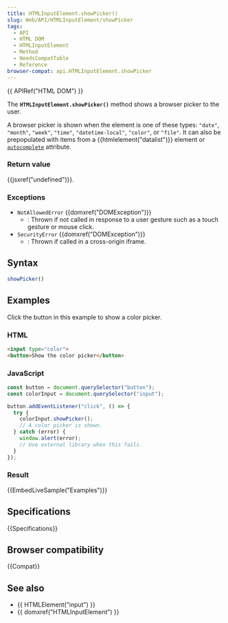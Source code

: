 ```yaml
---
title: HTMLInputElement.showPicker()
slug: Web/API/HTMLInputElement/showPicker
tags:
  - API
  - HTML DOM
  - HTMLInputElement
  - Method
  - NeedsCompatTable
  - Reference
browser-compat: api.HTMLInputElement.showPicker
---
```

{{ APIRef("HTML DOM") }}

The **`HTMLInputElement.showPicker()`** method shows a browser picker to the
user.

A browser picker is shown when the element is one of these types: `"date"`,
`"month"`, `"week"`, `"time"`, `"datetime-local"`, `"color"`, or `"file"`. It
can also be prepopulated with items from a {{htmlelement("datalist")}} element or [`autocomplete`](/en-US/docs/Web/HTML/Attributes/autocomplete) attribute.

### Return value

{{jsxref("undefined")}}.

### Exceptions

- `NotAllowedError` {{domxref("DOMException")}}
  - : Thrown if not called in response to a user gesture such as a touch gesture
    or mouse click.
- `SecurityError` {{domxref("DOMException")}}
  - : Thrown if called in a cross-origin iframe.

## Syntax

```js
showPicker()
```

## Examples

Click the button in this example to show a color picker.

### HTML

```html
<input type="color">
<button>Show the color picker</button>
```

### JavaScript

```js
const button = document.querySelector("button");
const colorInput = document.querySelector("input");

button.addEventListener("click", () => {
  try {
    colorInput.showPicker();
    // A color picker is shown.
  } catch (error) {
    window.alert(error);
    // Use external library when this fails.
  }
});
```

### Result

{{EmbedLiveSample("Examples")}}

## Specifications

{{Specifications}}

## Browser compatibility

{{Compat}}

## See also

- {{ HTMLElement("input") }}
- {{ domxref("HTMLInputElement") }}
